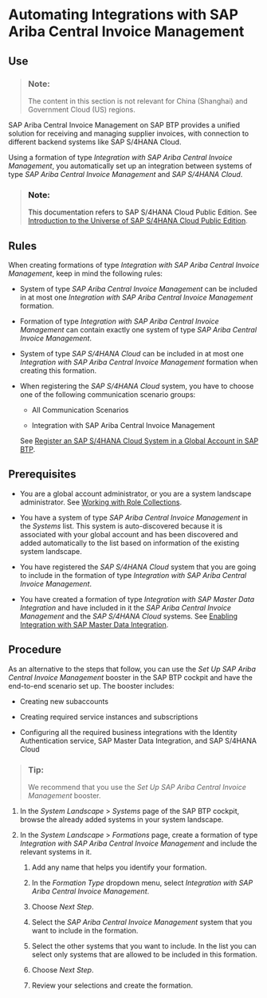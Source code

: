 <!-- loio27ca5c25f93749298f85a6fcdfab1600 -->

# Automating Integrations with SAP Ariba Central Invoice Management



<a name="loio27ca5c25f93749298f85a6fcdfab1600__section_hnr_zjf_lcc"/>

## Use

> ### Note:  
> The content in this section is not relevant for China \(Shanghai\) and Government Cloud \(US\) regions.

SAP Ariba Central Invoice Management on SAP BTP provides a unified solution for receiving and managing supplier invoices, with connection to different backend systems like SAP S/4HANA Cloud.

Using a formation of type *Integration with SAP Ariba Central Invoice Management*, you automatically set up an integration between systems of type *SAP Ariba Central Invoice Management* and *SAP S/4HANA Cloud*.

> ### Note:  
> This documentation refers to SAP S/4HANA Cloud Public Edition. See [Introduction to the Universe of SAP S/4HANA Cloud Public Edition](https://help.sap.com/docs/SAP_S4HANA_CLOUD/f77dde055ecb4541b57787d362c46a36/2962fce53eef47b4b3a8e6c945adafbe.html).



<a name="loio27ca5c25f93749298f85a6fcdfab1600__section_upy_xjf_lcc"/>

## Rules

When creating formations of type *Integration with SAP Ariba Central Invoice Management*, keep in mind the following rules:

-   System of type *SAP Ariba Central Invoice Management* can be included in at most one *Integration with SAP Ariba Central Invoice Management* formation.

-   Formation of type *Integration with SAP Ariba Central Invoice Management* can contain exactly one system of type *SAP Ariba Central Invoice Management*.

-   System of type *SAP S/4HANA Cloud* can be included in at most one *Integration with SAP Ariba Central Invoice Management* formation when creating this formation.

-   When registering the *SAP S/4HANA Cloud* system, you have to choose one of the following communication scenario groups:

    -   All Communication Scenarios

    -   Integration with SAP Ariba Central Invoice Management


    See [Register an SAP S/4HANA Cloud System in a Global Account in SAP BTP](register-an-sap-s-4hana-cloud-system-in-a-global-account-in-sap-btp-28171b6.md).




<a name="loio27ca5c25f93749298f85a6fcdfab1600__section_znb_p1c_dwb"/>

## Prerequisites

-   You are a global account administrator, or you are a system landscape administrator. See [Working with Role Collections](../50-administration-and-ops/working-with-role-collections-393ea0b.md).

-   You have a system of type *SAP Ariba Central Invoice Management* in the *Systems* list. This system is auto-discovered because it is associated with your global account and has been discovered and added automatically to the list based on information of the existing system landscape.

-   You have registered the *SAP S/4HANA Cloud* system that you are going to include in the formation of type *Integration with SAP Ariba Central Invoice Management*.

-   You have created a formation of type *Integration with SAP Master Data Integration* and have included in it the *SAP Ariba Central Invoice Management* and the *SAP S/4HANA Cloud* systems. See [Enabling Integration with SAP Master Data Integration](enabling-integration-with-sap-master-data-integration-9743f20.md).




<a name="loio27ca5c25f93749298f85a6fcdfab1600__section_v4q_p1c_dwb"/>

## Procedure

As an alternative to the steps that follow, you can use the *Set Up SAP Ariba Central Invoice Management* booster in the SAP BTP cockpit and have the end-to-end scenario set up. The booster includes:

-   Creating new subaccounts

-   Creating required service instances and subscriptions

-   Configuring all the required business integrations with the Identity Authentication service, SAP Master Data Integration, and SAP S/4HANA Cloud


> ### Tip:  
> We recommend that you use the *Set Up SAP Ariba Central Invoice Management* booster.

1.  In the *System Landscape* \> *Systems* page of the SAP BTP cockpit, browse the already added systems in your system landscape.

2.  In the *System Landscape* \> *Formations* page, create a formation of type *Integration with SAP Ariba Central Invoice Management* and include the relevant systems in it.

    1.  Add any name that helps you identify your formation.

    2.  In the *Formation Type* dropdown menu, select *Integration with SAP Ariba Central Invoice Management*.

    3.  Choose *Next Step*.

    4.  Select the *SAP Ariba Central Invoice Management* system that you want to include in the formation.

    5.  Select the other systems that you want to include. In the list you can select only systems that are allowed to be included in this formation.

    6.  Choose *Next Step*.

    7.  Review your selections and create the formation.



